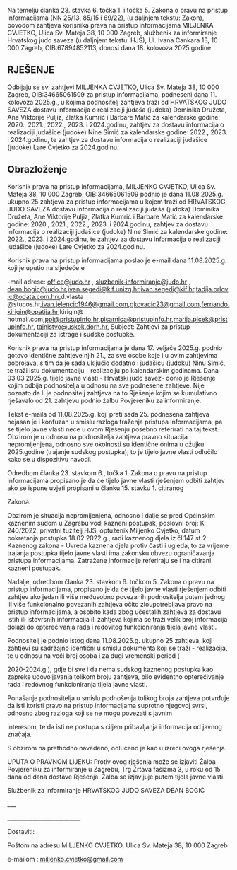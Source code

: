 <!-- image -->

Na temelju članka 23. stavka 6. točka 1. i točka 5. Zakona o pravu na pristup informacijama (NN 25/13, 85/15 i 69/22), (u daljnjem tekstu: Zakon), povodom zahtjeva korisnika prava na pristup informacijama MILJENKA CVJETKO, Ulica Sv. Mateja 38, 10 000 Zagreb, službenik za  informiranje Hrvatskog judo saveza (u daljnjem tekstu: HJS), Ul. Ivana Cankara 13, 10 000 Zagreb, OIB:67894852113, donosi dana 18. kolovoza 2025.godine

## RJEŠENJE

Odbijaju se svi zahtjevi MILJENKA CVJETKO, Ulica Sv. Mateja 38, 10 000 Zagreb, OIB:34665061509 za pristup  informacijama,  podneseni  dana  11.  kolovoza  2025.g., u  kojima  podnositelj  zahtjeva  traži  od HRVATSKOG  JUDO  SAVEZA  dostavu  informacija  o  realizaciji  judaša  (judoka)  Dominika  Družeta,  Ane Viktorije  Puljiz,  Zlatka  Kumrić  i  Barbare  Matić    za  kalendarske  godine:  2020.,  2021.,  2022.,  2023.  i 2024.godinu,  zahtjev  za  dostavu  informacija  o  realizaciji  judašice  (judoke)    Nine  Simić  za  kalendarske godine: 2022., 2023. i 2024.godinu, te zahtjev za dostavu informacija o realizaciji judašice (judoke) Lare Cvjetko za 2024.godinu.

## Obrazloženje

Korisnik  prava  na  pristup  informacijama,  MILJENKO  CVJETKO,  Ulica  Sv.  Mateja  38,  10  000  Zagreb, OIB:34665061509 podnio je dana 11.08.2025.g. ukupno 25 zahtjeva za pristup informacijama u kojem traži od HRVATSKOG JUDO SAVEZA dostavu informacija o realizaciji judaša (judoka) Dominika Družeta, Ane Viktorije Puljiz, Zlatka Kumrić i Barbare Matić  za kalendarske godine: 2020., 2021., 2022., 2023. i 2024.godinu,  zahtjev  za  dostavu  informacija  o  realizaciji  judašice  (judoke)    Nine  Simić  za  kalendarske godine: 2022., 2023. i 2024.godinu, te zahtjev za dostavu informacija o realizaciji judašice (judoke) Lare Cvjetko za 2024.godinu.

Korisnik prava na pristup informacijama poslao je  e-mail dana 11.08.2025.g. koji je uputio na  sljedeće e

-mail adrese: office@judo.hr , sluzbenik-informiranje@judo.hr , dean.bogic@judo.hr,ivan.segedi@kif.unizg.hr,ivan.segedi@kif.hr,tadija.orlovic@odata.com.hrr,d.vlasta @stucos.hr,ivan.jelencic1946@gmail.com,gkovacic23@gmail.com,fernando.kirigin@opatija.hr,kirigin@ hotmail.com,ppi@pristupinfo.hr,pisarnica@pristupinfo.hr,marija.picek@pristupinfo.hr, tajnistvo@uskok.dorh.hr, Subject: Zahtjevi za pristup dokumentaciji za istrage i sudske postupke.

Korisnik prava na pristup informacijama je dana 17. veljače 2025.g. podnio gotovo identične zahtjeve njih 21., za sve osobe koje i u ovim zahtjevima pobrojava, s tim da je sada uključio dodatno i judašicu (judoku)  Ninu  Simić,  te  traži  istu  dokumentaciju  -  realizaciju  po  kalendarskim  godinama.  Dana 03.03.2025.g. tijelo javne vlasti - Hrvatski judo savez- donio je Rješenje kojim odbija podnositelja u odnosu na sve podnesene zahtjeve. Nije poznato da li je podnositelj zahtjeva na to Rješenje kojim se kumulativno rješavalo od 21. zahtjevu podnio žalbu Povjereniku za informiranje.

<!-- image -->

<!-- image -->

Tekst  e-maila  od  11.08.2025.g.  koji  prati  sada  25.  podnesena  zahtjeva  nejasan  je  i  konfuzan  u  smislu razloga traženja pristupa informacijama, pa se tijelo javne vlasti neće u ovom Rješenju posebno referirati na taj tekst. Obzirom je u odnosu na podnositelja zahtjeva pravno situacija nepromijenjena, odnosno sve okolnosti su identične onima u ožujku 2025.godine (trajanje sudskog postupka), to je tijelo javne vlasti odlučilo kako se u dispozitivu navodi.

Odredbom članka 23. stavkom 6., točka 1. Zakona o pravu na pristup informacijama propisano je da će tijelo javne vlasti rješenjem odbiti zahtjev ako se ispune uvjeti propisani u članku 15. stavku 1. citiranog

Zakona.

Obzirom je situacija nepromijenjena, odnosno i dalje se pred Općinskim kaznenim sudom u Zagrebu vodi kazneni postupak, poslovni broj: K-240/2022, privatni tužitelj  HJS,  optuženik  Miljenko  Cvjetko,  datum pokretanja  postupka  18.02.2022.g.,  radi  kaznenog  djela  iz  čl.147  st.2.  Kaznenog  zakona  -  Uvreda  kaznena djela protiv časti i ugleda, to za vrijeme trajanja postupka tijelo javne vlasti ima zakonsku obvezu ograničavanja pristupa informacijama. Zatražene informacije referiraju se i na citirani kazneni postupak.

Nadalje, odredbom članka 23. stavkom 6. točkom 5. Zakona o pravu na pristup informacijama, propisano je da će tijelo javne vlasti rješenjem odbiti zahtjev ako jedan ili više međusobno povezanih podnositelja putem  jednog  ili više funkcionalno povezanih zahtjeva očito zloupotrebljava pravo na pristup informacijama, a osobito kada zbog učestalih zahtjeva za dostavu istih ili istovrsnih informacija ili zahtjeva kojima se traži velik broj informacija dolazi do opterećivanja rada i redovitog funkcioniranja tijela javne vlasti.

Podnositelj je podnio istog dana 11.08.2025.g. ukupno  25 zahtjeva, koji zahtjevi su sadržajno identični u smislu dokumenta koji se traži - realizacija, te u odnosu na veći broj osoba i za dugi vremenski period (

2020-2024.g.), gdje bi sve i da nema sudskog kaznenog postupka kao zapreke udovoljavanja tolikom broju zahtjeva, bilo evidentno opterećivanje rada i redovnog funkcioniranja tijela javne vlasti.

Ponašanje  podnositelja  u  smislu  podnošenja  tolikog  broja  zahtjeva  potvrđuje  da  isti  koristi  pravo  na pristup informacijama suprotno njegovoj svrsi, odnosno zbog razloga koji se ne mogu povezati s javnim

interesom, te da isti ne postupa s ciljem pribavljanja informacija od javnog značaja.

S obzirom na prethodno navedeno, odlučeno je kao u izreci ovoga rješenja.

UPUTA O PRAVNOM LIJEKU: Protiv ovog rješenja može se izjaviti Žalba Povjereniku za informiranje u Zagrebu, Trg Žrtava fašizma 3, u roku od 15 dana od dana dostave Rješenja. Žalba se izjavljuje putem tijela javne vlasti.

Službenik za informiranje HRVATSKOG JUDO SAVEZA DEAN BOGIĆ

\_\_\_

\_\_\_\_\_\_\_\_\_\_\_\_\_\_\_\_\_\_\_\_\_\_\_\_\_\_

<!-- image -->

Dostaviti:

Poštom na adresu MILJENKO CVJETKO, Ulica Sv. Mateja 38, 10 000 Zagreb

e-mailom : miljenko.cvjetko@gmail.com

<!-- image -->